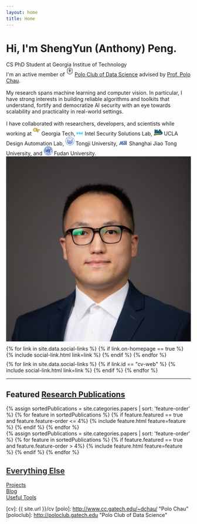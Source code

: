 ```yaml
---
layout: home
title: Home
---
```


<div id ="intro-wrapper" class="l-middle">
	<div id="intro-title-wrapper" class="intro-left">
		<h1 id="intro-title">Hi, I'm ShengYun (Anthony) Peng.</h1>
		<div id="intro-subtitle">
			CS PhD Student at Georgia Institue of Technology
		</div>
	</div>
	<div class="intro-left">
	<div class="intro-left">
		I'm an active member of <img class="intro-logo" style="width: 19px; padding-bottom: 5px;" src="/images/poloclub.png"> <a href="http://poloclub.gatech.edu">Polo Club of Data Science</a> advised by <a href="http://www.cc.gatech.edu/~dchau/">Prof. Polo Chau</a>. 
    </div>
	<div style="height: 1rem"></div>
	<div class="intro-left">
		My research spans machine learning and computer vision. In particular, I have strong interests in building reliable algorithms and toolkits that understand, fortify and democratize AI security with an eye towards scalability and practicality in real-world settings. 
		<!-- focuses on adversarial machine learning. Currently, I am investigating how to defend the object detectors and object trackers against digital and physical attacks.  -->
	</div>
	<div style="height: 1rem"></div>
	<div>
		I have collaborated with researchers, developers, and scientists while working at 
        <img class="intro-logo" style="width: 19px; padding-bottom: 5px;" src="/images/gatech.svg"> Georgia Tech, 
        <img class="intro-logo" style="width: 18px; padding-bottom: 3px;" src="/images/intel.svg"> Intel Security Solutions Lab, 
        <img class="intro-logo" style="width: 24px" src="/images/ucla.svg"> UCLA Design Automation Lab, 
        <img class="intro-logo" style="width: 24px;" src="/images/tongji.svg"> Tongji University,
        <img class="intro-logo" style="width: 24px;" src="/images/aaii.png"> Shanghai Jiao Tong University,
        and <img class="intro-logo" style="width: 24px;" src="/images/fudan.svg"> Fudan University.
	</div>
</div>

<div class="intro-right">
	<img id="intro-image" class="intro-right" src="/images/2022-square.jpg">
	<div style="height: 0.5rem"></div>
	<div id="intro-image-links" class="intro-right">
		{% for link in site.data.social-links %}
			{% if link.on-homepage == true %}
				{% include social-link.html link=link %}
			{% endif %}
		{% endfor %}
	</div>
	<div style="height: 0.5rem"></div>
	<div id="intro-cv-wrapper" class="intro-right">
		{% for link in site.data.social-links %}
			{% if link.id == "cv-web" %}
				{% include social-link.html link=link %}
			{% endif %}
		{% endfor %}
		<!-- <div id="intro-cv"><a href="/cv">Here's my CV.</a></div> -->
	</div>
	</div>
</div>

<hr class="l-middle home-hr">

<h2 class="feature-title l-middle">
	Featured <a href="/cv#publications">Research Publications</a>
</h2>
<div class="cover-wrapper l-screen">
	{% assign sortedPublications = site.categories.papers | sort: 'feature-order' %}
	{% for feature in sortedPublications %}
		{% if feature.featured == true and feature.feature-order <= 4%}
			    {% include feature.html feature=feature %}
		{% endif %}
	{% endfor %}
</div>
<div class="cover-wrapper l-screen">
	{% assign sortedPublications = site.categories.papers | sort: 'feature-order' %}
	{% for feature in sortedPublications %}
		{% if feature.featured == true and feature.feature-order > 4%}
			    {% include feature.html feature=feature %}
		{% endif %}
	{% endfor %}
</div>


<h2 class="feature-title l-middle">
	<a href="{{ site.url }}/everything-else" style="color: #303030">Everything Else</a>
</h2>
<div id="everything-else" class="l-middle">
	<a href="{{ site.url }}/projects"><div>Projects</div></a>
	<a href="{{ site.url }}/blog"><div>Blog</div></a>
    <a href="{{ site.url }}/useful-tools"><div>Useful Tools</div></a>
</div>


[gt]: http://www.gatech.edu "Georgia Tech"
[cse]: http://cse.gatech.edu "Georgia Tech Computational Science and Engineering"
[coc]: http://www.cc.gatech.edu "Georgia Tech College of Computing"

[cv]: {{ site.url }}/cv
[polo]: http://www.cc.gatech.edu/~dchau/ "Polo Chau"
[poloclub]: http://poloclub.gatech.edu "Polo Club of Data Science"
